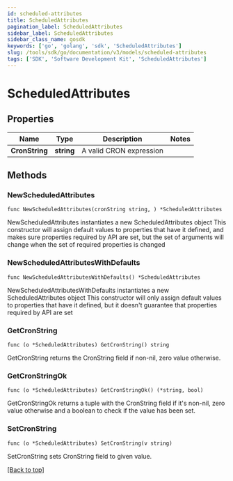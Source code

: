 ```yaml
---
id: scheduled-attributes
title: ScheduledAttributes
pagination_label: ScheduledAttributes
sidebar_label: ScheduledAttributes
sidebar_class_name: gosdk
keywords: ['go', 'golang', 'sdk', 'ScheduledAttributes'] 
slug: /tools/sdk/go/documentation/v3/models/scheduled-attributes
tags: ['SDK', 'Software Development Kit', 'ScheduledAttributes']
---
```


# ScheduledAttributes

## Properties

Name | Type | Description | Notes
------------ | ------------- | ------------- | -------------
**CronString** | **string** | A valid CRON expression | 

## Methods

### NewScheduledAttributes

`func NewScheduledAttributes(cronString string, ) *ScheduledAttributes`

NewScheduledAttributes instantiates a new ScheduledAttributes object
This constructor will assign default values to properties that have it defined,
and makes sure properties required by API are set, but the set of arguments
will change when the set of required properties is changed

### NewScheduledAttributesWithDefaults

`func NewScheduledAttributesWithDefaults() *ScheduledAttributes`

NewScheduledAttributesWithDefaults instantiates a new ScheduledAttributes object
This constructor will only assign default values to properties that have it defined,
but it doesn't guarantee that properties required by API are set

### GetCronString

`func (o *ScheduledAttributes) GetCronString() string`

GetCronString returns the CronString field if non-nil, zero value otherwise.

### GetCronStringOk

`func (o *ScheduledAttributes) GetCronStringOk() (*string, bool)`

GetCronStringOk returns a tuple with the CronString field if it's non-nil, zero value otherwise
and a boolean to check if the value has been set.

### SetCronString

`func (o *ScheduledAttributes) SetCronString(v string)`

SetCronString sets CronString field to given value.



[[Back to top]](#) 


